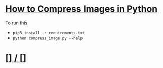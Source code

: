 # [How to Compress Images in Python](https://www.thepythoncode.com/article/compress-images-in-python)
To run this:
- `pip3 install -r requirements.txt`
- `python compress_image.py --help`
##
# [[] / []]()